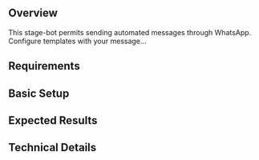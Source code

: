 ## Overview

This stage-bot permits sending automated messages through WhatsApp. Configure templates with your message...

## Requirements

## Basic Setup

## Expected Results

## Technical Details

